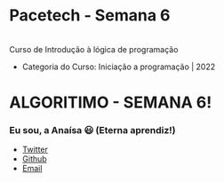 # Pacetech - Semana 6 

<br>Curso de Introdução à lógica de programação</br>

 * Categoria do Curso: Iniciação a programação | 2022  


# ALGORITIMO - SEMANA 6!

### Eu sou, a Anaísa 😃 (Eterna aprendiz!)
- [Twitter](https://twitter.com/AnaisaMayara)
- [Github](https://github.com/anaisateodoro)
- [Email](anaisateodoro@gmail.com)

